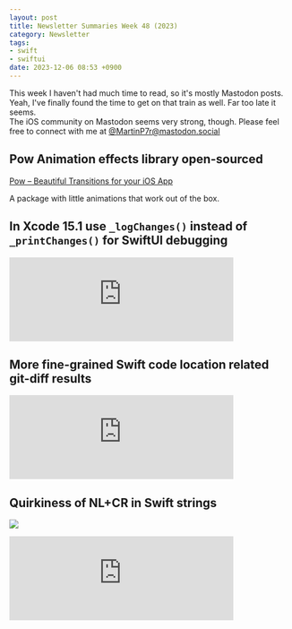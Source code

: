 ```yaml
---
layout: post
title: Newsletter Summaries Week 48 (2023)
category: Newsletter
tags:
- swift
- swiftui
date: 2023-12-06 08:53 +0900
---
```

This week I haven't had much time to read, so it's mostly Mastodon posts.  
Yeah, I've finally found the time to get on that train as well. Far too late it seems.  
The iOS community on Mastodon seems very strong, though. Please feel free to connect with me at [@MartinP7r@mastodon.social](https://mastodon.social/@MartinP7r)

## Pow Animation effects library open-sourced

[Pow – Beautiful Transitions for your iOS App](https://movingparts.io/pow)

A package with little animations that work out of the box.

## In Xcode 15.1 use `_logChanges()` instead of `_printChanges()` for SwiftUI debugging

<iframe src="https://mastodon.design/@hidde/111358108780823799/embed" class="mastodon-embed" style="max-width: 100%; border: 0" width="400" allowfullscreen="allowfullscreen"></iframe><script src="https://mastodon.design/embed.js" async="async"></script>

## More fine-grained Swift code location related git-diff results

<iframe src="https://mastodon.online/@humblehacker/111477816098649226/embed" class="mastodon-embed" style="max-width: 100%; border: 0" width="400" allowfullscreen="allowfullscreen"></iframe><script src="https://mastodon.online/embed.js" async="async"></script>

## Quirkiness of NL+CR in Swift strings

![](https://mastodon.social/@cocoaphony/111367193234873455)
<iframe src="https://mastodon.social/@cocoaphony/111367193234873455/embed" class="mastodon-embed" style="max-width: 100%; border: 0" width="400" allowfullscreen="allowfullscreen"></iframe><script src="https://mastodon.social/embed.js" async="async"></script>
